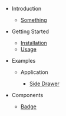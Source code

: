 * Introduction

  * [Something](something.md)

* Getting Started

  * [Installation](getting-started/installation.md)
  * [Usage](getting-started/usage.md)

* Examples

  * Application

    * [Side Drawer](examples/application-layout/side-drawer.md)

* Components

  * [Badge](components/badge.md)
